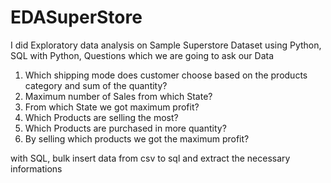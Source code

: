 # EDASuperStore
I did Exploratory data analysis on Sample Superstore Dataset using Python, SQL
with Python, Questions which we are going to ask our Data
1. Which shipping mode does customer choose based on the products category and sum of the quantity?
2. Maximum number of Sales from which State?
3. From which State we got maximum profit?
4. Which Products are selling the most?
5. Which Products are purchased in more quantity?
6. By selling which products we got the maximum profit?


with  SQL, bulk insert data from csv to sql and extract the necessary informations
